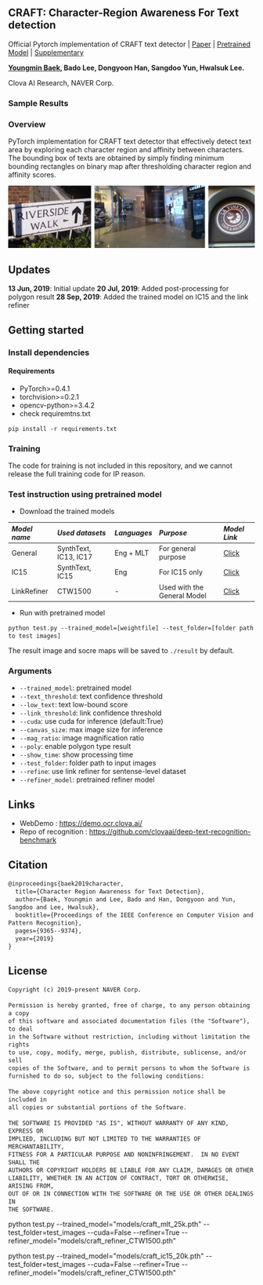 ## CRAFT: Character-Region Awareness For Text detection
Official Pytorch implementation of CRAFT text detector | [Paper](https://arxiv.org/abs/1904.01941) | [Pretrained Model](https://drive.google.com/open?id=1Jk4eGD7crsqCCg9C9VjCLkMN3ze8kutZ) | [Supplementary](https://youtu.be/HI8MzpY8KMI)

**[Youngmin Baek](mailto:youngmin.baek@navercorp.com), Bado Lee, Dongyoon Han, Sangdoo Yun, Hwalsuk Lee.**
 
Clova AI Research, NAVER Corp.

### Sample Results

### Overview
PyTorch implementation for CRAFT text detector that effectively detect text area by exploring each character region and affinity between characters. The bounding box of texts are obtained by simply finding minimum bounding rectangles on binary map after thresholding character region and affinity scores. 

<img width="1000" alt="teaser" src="./figures/craft_example.gif">

## Updates
**13 Jun, 2019**: Initial update
**20 Jul, 2019**: Added post-processing for polygon result
**28 Sep, 2019**: Added the trained model on IC15 and the link refiner


## Getting started
### Install dependencies
#### Requirements
- PyTorch>=0.4.1
- torchvision>=0.2.1
- opencv-python>=3.4.2
- check requiremtns.txt
```
pip install -r requirements.txt
```

### Training
The code for training is not included in this repository, and we cannot release the full training code for IP reason.


### Test instruction using pretrained model
- Download the trained models
 
 *Model name* | *Used datasets* | *Languages* | *Purpose* | *Model Link* |
 | :--- | :--- | :--- | :--- | :--- |
General | SynthText, IC13, IC17 | Eng + MLT | For general purpose | [Click](https://drive.google.com/open?id=1Jk4eGD7crsqCCg9C9VjCLkMN3ze8kutZ)
IC15 | SynthText, IC15 | Eng | For IC15 only | [Click](https://drive.google.com/open?id=1i2R7UIUqmkUtF0jv_3MXTqmQ_9wuAnLf)
LinkRefiner | CTW1500 | - | Used with the General Model | [Click](https://drive.google.com/open?id=1XSaFwBkOaFOdtk4Ane3DFyJGPRw6v5bO)

* Run with pretrained model
``` (with python 3.7)
python test.py --trained_model=[weightfile] --test_folder=[folder path to test images]
```

The result image and socre maps will be saved to `./result` by default.

### Arguments
* `--trained_model`: pretrained model
* `--text_threshold`: text confidence threshold
* `--low_text`: text low-bound score
* `--link_threshold`: link confidence threshold
* `--cuda`: use cuda for inference (default:True)
* `--canvas_size`: max image size for inference
* `--mag_ratio`: image magnification ratio
* `--poly`: enable polygon type result
* `--show_time`: show processing time
* `--test_folder`: folder path to input images
* `--refine`: use link refiner for sentense-level dataset
* `--refiner_model`: pretrained refiner model


## Links
- WebDemo : https://demo.ocr.clova.ai/
- Repo of recognition : https://github.com/clovaai/deep-text-recognition-benchmark

## Citation
```
@inproceedings{baek2019character,
  title={Character Region Awareness for Text Detection},
  author={Baek, Youngmin and Lee, Bado and Han, Dongyoon and Yun, Sangdoo and Lee, Hwalsuk},
  booktitle={Proceedings of the IEEE Conference on Computer Vision and Pattern Recognition},
  pages={9365--9374},
  year={2019}
}
```

## License
```
Copyright (c) 2019-present NAVER Corp.

Permission is hereby granted, free of charge, to any person obtaining a copy
of this software and associated documentation files (the "Software"), to deal
in the Software without restriction, including without limitation the rights
to use, copy, modify, merge, publish, distribute, sublicense, and/or sell
copies of the Software, and to permit persons to whom the Software is
furnished to do so, subject to the following conditions:

The above copyright notice and this permission notice shall be included in
all copies or substantial portions of the Software.

THE SOFTWARE IS PROVIDED "AS IS", WITHOUT WARRANTY OF ANY KIND, EXPRESS OR
IMPLIED, INCLUDING BUT NOT LIMITED TO THE WARRANTIES OF MERCHANTABILITY,
FITNESS FOR A PARTICULAR PURPOSE AND NONINFRINGEMENT.  IN NO EVENT SHALL THE
AUTHORS OR COPYRIGHT HOLDERS BE LIABLE FOR ANY CLAIM, DAMAGES OR OTHER
LIABILITY, WHETHER IN AN ACTION OF CONTRACT, TORT OR OTHERWISE, ARISING FROM,
OUT OF OR IN CONNECTION WITH THE SOFTWARE OR THE USE OR OTHER DEALINGS IN
THE SOFTWARE.
```


python test.py --trained_model="models/craft_mlt_25k.pth" --test_folder=test_images --cuda=False --refiner=True --refiner_model="models/craft_refiner_CTW1500.pth"

python test.py --trained_model="models/craft_ic15_20k.pth" --test_folder=test_images --cuda=False --refiner=True --refiner_model="models/craft_refiner_CTW1500.pth"